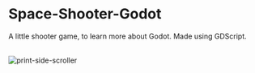 # Space-Shooter-Godot
A little shooter game, to learn more about Godot. Made using GDScript.<br><br>

![print-side-scroller](https://github.com/user-attachments/assets/54f3913e-8c30-459f-ba7d-e1d530fb272a)

